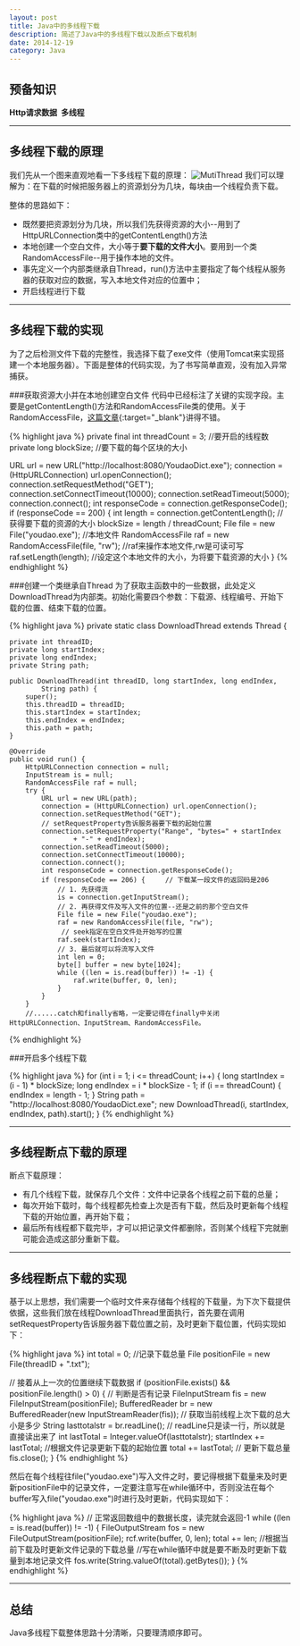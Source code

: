 ```yaml
---
layout: post
title: Java中的多线程下载
description: 简述了Java中的多线程下载以及断点下载机制
date: 2014-12-19
category: Java
---
```


## 预备知识
**Http请求数据**&ensp;**多线程**

- - - 

## 多线程下载的原理
我们先从一个图来直观地看一下多线程下载的原理：
![MutiThread](/images/other/mutithread-illustradate.jpg)
我们可以理解为：在下载的时候把服务器上的资源划分为几块，每块由一个线程负责下载。

整体的思路如下：

* 既然要把资源划分为几块，所以我们先获得资源的大小--用到了HttpURLConnection类中的getContentLength()方法
* 本地创建一个空白文件，大小等于**要下载的文件大小**。要用到一个类RandomAccessFile--用于操作本地的文件。
* 事先定义一个内部类继承自Thread，run()方法中主要指定了每个线程从服务器的获取对应的数据，写入本地文件对应的位置中；
* 开启线程进行下载

- - - 

## 多线程下载的实现
为了之后检测文件下载的完整性，我选择下载了exe文件（使用Tomcat来实现搭建一个本地服务器）。下面是整体的代码实现，为了书写简单直观，没有加入异常捕获。

###获取资源大小并在本地创建空白文件
代码中已经标注了关键的实现字段。主要是getContentLength()方法和RandomAccessFile类的使用。关于RandomAccessFile，[这篇文章][1]{:target="_blank"}讲得不错。

{% highlight java %}
private final int threadCount = 3;  //要开启的线程数
private long blockSize;  //要下载的每个区块的大小

URL url = new URL("http://localhost:8080/YoudaoDict.exe");
connection = (HttpURLConnection) url.openConnection();
connection.setRequestMethod("GET");
connection.setConnectTimeout(10000);
connection.setReadTimeout(5000);
connection.connect();
int responseCode = connection.getResponseCode();
if (responseCode == 200) {
	int length = connection.getContentLength();    // 获得要下载的资源的大小
	blockSize = length / threadCount; 
	File file = new File("youdao.exe");    //本地文件
	RandomAccessFile raf = new RandomAccessFile(file, "rw");   //raf来操作本地文件,rw是可读可写
	raf.setLength(length);    //设定这个本地文件的大小，为将要下载资源的大小
	}
{% endhighlight %}

###创建一个类继承自Thread
为了获取主函数中的一些数据，此处定义DownloadThread为内部类。初始化需要四个参数：下载源、线程编号、开始下载的位置、结束下载的位置。

{% highlight java %}
private static class DownloadThread extends Thread {

	private int threadID;
	private long startIndex;
	private long endIndex;
	private String path;

	public DownloadThread(int threadID, long startIndex, long endIndex,
			String path) {
		super();
		this.threadID = threadID;
		this.startIndex = startIndex;
		this.endIndex = endIndex;
		this.path = path;
	}

	@Override
	public void run() {
		HttpURLConnection connection = null;
		InputStream is = null;
		RandomAccessFile raf = null;
		try {
			URL url = new URL(path);
			connection = (HttpURLConnection) url.openConnection();
			connection.setRequestMethod("GET");
			// setRequestProperty告诉服务器要下载的起始位置
			connection.setRequestProperty("Range", "bytes=" + startIndex
					+ "-" + endIndex);
			connection.setReadTimeout(5000);
			connection.setConnectTimeout(10000);
			connection.connect();
			int responseCode = connection.getResponseCode();
			if (responseCode == 206) {     // 下载某一段文件的返回码是206
				// 1. 先获得流
				is = connection.getInputStream();
				// 2. 再获得文件及写入文件的位置--还是之前的那个空白文件
				File file = new File("youdao.exe");
				raf = new RandomAccessFile(file, "rw");
				 // seek指定在空白文件处开始写的位置
				raf.seek(startIndex);
				// 3. 最后就可以将流写入文件
				int len = 0;
				byte[] buffer = new byte[1024];
				while ((len = is.read(buffer)) != -1) { 
					raf.write(buffer, 0, len);
				}
			}
		}
		//......catch和finally省略，一定要记得在finally中关闭HttpURLConnection、InputStream、RandomAccessFile。
{% endhighlight %}

###开启多个线程下载

{% highlight java %} 
for (int i = 1; i <= threadCount; i++) {
	long startIndex = (i - 1) * blockSize;
	long endIndex = i * blockSize - 1;
	if (i == threadCount) {
		endIndex = length - 1;
		}
	String path = "http://localhost:8080/YoudaoDict.exe";
	new DownloadThread(i, startIndex, endIndex, path).start();
	}
{% endhighlight %}

- - - 

## 多线程断点下载的原理
断点下载原理：

* 有几个线程下载，就保存几个文件：文件中记录各个线程之前下载的总量；
* 每次开始下载时，每个线程都先检查上次是否有下载，然后及时更新每个线程下载的开始位置，再开始下载；
* 最后所有线程都下载完毕，才可以把记录文件都删除，否则某个线程下完就删可能会造成这部分重新下载。

- - - 

## 多线程断点下载的实现
基于以上思想，我们需要一个临时文件来存储每个线程的下载量，为下次下载提供依据，这些我们放在线程DownloadThread里面执行，首先要在调用setRequestProperty告诉服务器下载位置之前，及时更新下载位置，代码实现如下：

{% highlight java %} 
int total = 0;  //记录下载总量
File positionFile = new File(threadID + ".txt");

// 接着从上一次的位置继续下载数据
if (positionFile.exists() && positionFile.length() > 0) {   // 判断是否有记录
	FileInputStream fis = new FileInputStream(positionFile);
	BufferedReader br = new BufferedReader(new InputStreamReader(fis));
	// 获取当前线程上次下载的总大小是多少
	String lasttotalstr = br.readLine(); // readLine只是读一行，所以就是直接读出来了
	int lastTotal = Integer.valueOf(lasttotalstr);
	startIndex += lastTotal;  //根据文件记录更新下载的起始位置
	total += lastTotal;   // 更新下载总量
	fis.close();
}
{% endhighlight %}

然后在每个线程往file("youdao.exe")写入文件之时，要记得根据下载量来及时更新positionFile中的记录文件，一定要注意写在while循环中，否则没法在每个buffer写入file("youdao.exe")时进行及时更新，代码实现如下：

{% highlight java %} 
// 正常返回数组中的数据长度，读完就会返回-1
	while ((len = is.read(buffer)) != -1) {
		FileOutputStream fos = new FileOutputStream(positionFile);
		rcf.write(buffer, 0, len);
		total += len;   //根据当前下载及时更新文件记录的下载总量
		//写在while循环中就是要不断及时更新下载量到本地记录文件
		fos.write(String.valueOf(total).getBytes());
	}
{% endhighlight %}

- - - 

## 总结
Java多线程下载整体思路十分清晰，只要理清顺序即可。



[1]: http://blog.csdn.net/akon_vm/article/details/7429245  "Java RandomAccessFile用法"
[2]: http://www.taobao.com  "跳往淘宝"